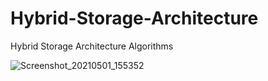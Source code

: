 # Hybrid-Storage-Architecture
Hybrid Storage Architecture Algorithms 

![Screenshot_20210501_155352](https://user-images.githubusercontent.com/31541748/116792216-9fa26080-aa95-11eb-9ce0-3b6d1810c6db.png)

